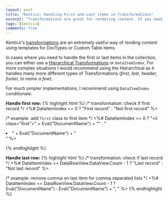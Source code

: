 ```yaml
---
layout: post
title: "Kentico: Handling First and Last items in Transformations"
excerpt: "Transformations are great for rendering content. If you need to handle the first or last item, use `DataItemIndex`"
tags: [kentico]
comments: true
---
```


Kentico's [transformations](https://docs.kentico.com/display/K8/Writing+transformations) are an extremely useful way of rending content using templates for DocTypes or Custom Table items.

In cases where you need to handle the first or last items in the collection, you can either use a [Hierarchical Transformations](https://docs.kentico.com/display/K8/Using+hierarchical+transformations) or `DataItemIndex`. For more complex situations I would recommend using the Hierarchical as it handles many more different types of Transformations (*first, last, header, footer, to name a few*).

For much simpler implementations, I recommend using `DataItemIndex` conditionals:

**Handle first row:**
{% highlight html %}
/* transformation: check if first record */
<%# DataItemIndex == 0 ? "First record" : "Not first record" %>

/* example: add `first` class to first item */
<%# DataItemIndex == 0 ? "<li class=\"first\">" + Eval("DocumentName") + "</li>" : "<li>" + Eval("DocumentName") + "</li>" %>

{% endhighlight %}

**Handle last row:**
{% highlight html %}
/* transformation: check if last record */
<%# DataItemIndex == DataRowView.DataView.Count - 1 ? "Last record" : "Not last record" %>

/* example: remove comma on last item for comma separated lists */
<%# DataItemIndex == DataRowView.DataView.Count - 1 ? Eval("DocumentName") : Eval("DocumentName") + ", " %>
{% endhighlight %}
